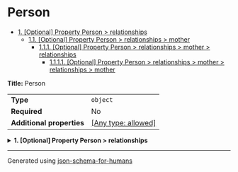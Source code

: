 # Person

- [1. [Optional] Property Person > relationships](#relationships-68697073)
  - [1.1. [Optional] Property Person > relationships > mother](#relationships_mother-74686572)
    - [1.1.1. [Optional] Property Person > relationships > mother > relationships](#relationships_mother_relationships-68697073)
      - [1.1.1.1. [Optional] Property Person > relationships > mother > relationships > mother](#relationships_mother_relationships_mother-74686572)

**Title:** Person

|                           |                                                                           |
| ------------------------- | ------------------------------------------------------------------------- |
| **Type**                  | `object`                                                                  |
| **Required**              | No                                                                        |
| **Additional properties** | [[Any type: allowed]](# "Additional Properties of any type are allowed.") |

<details>
<summary><strong> <a name="relationships-68697073"></a>1. [Optional] Property Person > relationships</strong>  

</summary>
<blockquote>

|                           |                                                                           |
| ------------------------- | ------------------------------------------------------------------------- |
| **Type**                  | `object`                                                                  |
| **Required**              | No                                                                        |
| **Additional properties** | [[Any type: allowed]](# "Additional Properties of any type are allowed.") |
| **Defined in**            | #/definitions/person/properties/relationships                             |

**Description:** Relationships between this person and others

<details>
<summary><strong> <a name="relationships_mother-74686572"></a>1.1. [Optional] Property Person > relationships > mother</strong>  

</summary>
<blockquote>

|                           |                                                                           |
| ------------------------- | ------------------------------------------------------------------------- |
| **Type**                  | `object`                                                                  |
| **Required**              | No                                                                        |
| **Additional properties** | [[Any type: allowed]](# "Additional Properties of any type are allowed.") |
| **Defined in**            | #/definitions/person                                                      |

**Description:** A human being

<details>
<summary><strong> <a name="relationships_mother_relationships-68697073"></a>1.1.1. [Optional] Property Person > relationships > mother > relationships</strong>  

</summary>
<blockquote>

|                           |                                                                           |
| ------------------------- | ------------------------------------------------------------------------- |
| **Type**                  | `object`                                                                  |
| **Required**              | No                                                                        |
| **Additional properties** | [[Any type: allowed]](# "Additional Properties of any type are allowed.") |

**Description:** Relationships between this person and others

<details>
<summary><strong> <a name="relationships_mother_relationships_mother-74686572"></a>1.1.1.1. [Optional] Property Person > relationships > mother > relationships > mother</strong>  

</summary>
<blockquote>

|                           |                                                                           |
| ------------------------- | ------------------------------------------------------------------------- |
| **Type**                  | `object`                                                                  |
| **Required**              | No                                                                        |
| **Additional properties** | [[Any type: allowed]](# "Additional Properties of any type are allowed.") |
| **Same definition as**    | [mother](#relationships_mother)                                           |

**Description:** A human being

</blockquote>
</details>

</blockquote>
</details>

</blockquote>
</details>

</blockquote>
</details>

----------------------------------------------------------------------------------------------------------------------------
Generated using [json-schema-for-humans](https://github.com/coveooss/json-schema-for-humans)